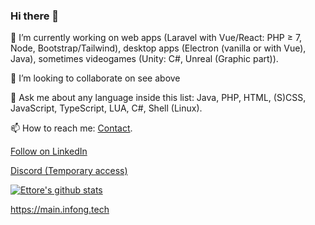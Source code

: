 ### Hi there 👋
🔭 I’m currently working on web apps (Laravel with Vue/React: PHP &ge; 7, Node, Bootstrap/Tailwind), desktop apps (Electron (vanilla or with Vue), Java), sometimes videogames (Unity: C#, Unreal (Graphic part)).

👯 I’m looking to collaborate on see above

💬 Ask me about any language inside this list: Java, PHP, HTML, (S)CSS, JavaScript, TypeScript, LUA, C#, Shell (Linux).

📫 How to reach me: [Contact](mailto:support@infong.tech).

[Follow on LinkedIn](https://www.linkedin.com/comm/mynetwork/discovery-see-all?usecase=PEOPLE_FOLLOWS&followMember=ettore-ongaro-8aa419193)

[Discord (Temporary access)](https://discord.gg/XD72fFfyzB)

[![Ettore's github stats](https://github-readme-stats.vercel.app/api?username=iosonoagenda)](https://github.com/iosonoagenda/github-readme-stats)

https://main.infong.tech
<!--
**iosonoagenda/iosonoagenda** is a ✨ _special_ ✨ repository because its `README.md` (this file) appears on your GitHub profile.

Here are some ideas to get you started:

- 🔭 I’m currently working on ...
- 🌱 I’m currently learning ...
- 👯 I’m looking to collaborate on ...
- 🤔 I’m looking for help with ...
- 💬 Ask me about ...
- 📫 How to reach me: ...
- 😄 Pronouns: ...
- ⚡ Fun fact: ...
-->
